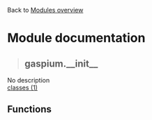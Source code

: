 Back to [Modules overview](https://github.com/pyrustic/gaspium/blob/master/docs/modules/README.md)
  
# Module documentation
>## gaspium.\_\_init\_\_
No description
<br>
[classes (1)](https://github.com/pyrustic/gaspium/blob/master/docs/modules/content/gaspium.__init__/classes.md)


## Functions


